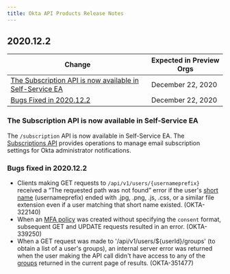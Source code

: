 ```yaml
---
title: Okta API Products Release Notes
---
```


## 2020.12.2

| Change                                            | Expected in Preview Orgs |
| ------------------------------------------------- | ------------------------ |
| [The Subscription API is now available in Self-Service EA](#the-subscription-api-is-now-available-in-self-service-ea) | December 22, 2020        |
| [Bugs Fixed in 2020.12.2](#bugs-fixed-in-2020-12-2) | December 22, 2020         |

### The Subscription API is now available in Self-Service EA

The `/subscription` API is now available in Self-Service EA. The [Subscriptions API](/docs/reference/api/admin-notifications/) provides operations to manage email subscription settings for Okta administrator notifications. <!--OKTA-325794-->

### Bugs fixed in 2020.12.2

* Clients making GET requests to `/api/v1/users/{usernameprefix}` received a “The requested path was not found” error if the user's [short name](/docs/reference/api/users/#get-user-with-login-shortname) (usernameprefix) ended with .jpg, .png, .js, .css, or a similar file extension even if a user matching that short name existed. (OKTA-322140)
* When an [MFA policy](/docs/reference/api/policy/#multifactor-mfa-enrollment-policy) was created without specifying the `consent` format, subsequent GET and UPDATE requests resulted in an error. (OKTA-339250)
* When a GET request was made to '/api/v1/users/${userId}/groups' (to obtain a list of a user's groups), an internal server error was returned when the user making the API call didn't have access to any of the [groups](/docs/reference/api/users/#get-user-s-groups) returned in the current page of results. (OKTA-351477)
